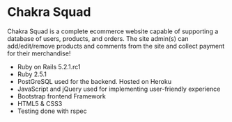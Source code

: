 # Chakra Squad

Chakra Squad is a complete ecommerce website capable of supporting a database of users, products, and orders. The site admin(s) can add/edit/remove products and comments from the site and collect payment for their merchandise!

* Ruby on Rails 5.2.1.rc1
* Ruby 2.5.1
* PostGreSQL used for the backend. Hosted on Heroku
* JavaScript and jQuery used for implementing user-friendly experience
* Bootstrap frontend Framework
* HTML5 & CSS3
* Testing done with rspec 
